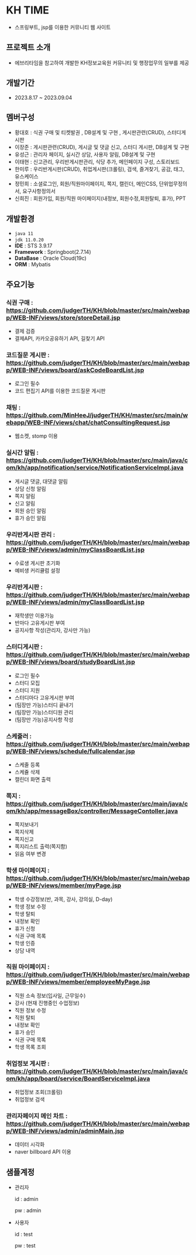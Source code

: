 # KH TIME
- 스프링부트, jsp를 이용한 커뮤니티 웹 사이트

## 프로젝트 소개
- 에브리타임을 참고하여 개발한 KH정보교육원 커뮤니티 및 행정업무의 일부를 제공

## 개발기간
- 2023.8.17 ~ 2023.09.04

## 멤버구성
- 황대호 : 식권 구매 및 티켓발권 , DB설계 및 구현 , 게시판관련(CRUD), 스터디게시판
- 이장준 : 게시판관련(CRUD), 게시글 및 댓글 신고, 스터디 게시판, DB설계 및 구현
- 유성근 : 관리자 페이지, 실시간 상담, 사용자 알림, DB설계 및 구현
- 이태현 : 신고관리, 우리반게시판관리, 식당 추가, 메인페이지 구성, 스토리보드
- 한미루 : 우리반게시판(CRUD), 취업게시판(크롤링), 검색, 즐겨찾기, 공감, 태그, 유스케이스
- 정민희 : 소셜로그인, 회원/직원마이페이지, 쪽지, 캘린더, 메인CSS, 단위업무정의서, 요구사항정의서
- 신희진 : 회원가입, 회원/직원 마이페이지(내정보, 회원수정,회원탈퇴, 휴가), PPT

## 개발환경
- `java 11`
- `jdk 11.0.20`
- **IDE** : STS 3.9.17
- **Framework** : Springboot(2.7.14)
- **DataBase** : Oracle Cloud(19c)
- **ORM** : Mybatis

## 주요기능
### 식권 구매 : https://github.com/judgerTH/KH/blob/master/src/main/webapp/WEB-INF/views/store/storeDetail.jsp
   - 결제 검증
   - 결제API, 카카오공유하기 API, 길찾기 API
     
### 코드질문 게시판 : https://github.com/judgerTH/KH/blob/master/src/main/webapp/WEB-INF/views/board/askCodeBoardList.jsp
   - 로그인 필수
   - 코드 편집기 API를 이용한 코드질문 게시판
    
### 채팅 : https://github.com/MinHeeJ/judgerTH/KH/master/src/main/webapp/WEB-INF/views/chat/chatConsultingRequest.jsp
   - 웹소켓, stomp 이용
     
### 실시간 알림 : https://github.com/judgerTH/KH/blob/master/src/main/java/com/kh/app/notification/service/NotificationServiceImpl.java
   - 게시글 댓글, 대댓글 알림
   - 상담 신청 알림
   - 쪽지 알림
   - 신고 알림
   - 회원 승인 알림
   - 휴가 승인 알림

### 우리반게시판 관리 : https://github.com/judgerTH/KH/blob/master/src/main/webapp/WEB-INF/views/admin/myClassBoardList.jsp
   - 수료생 게시판 초기화
   - 예비생 커리큘럼 설정
     
### 우리반게시판 : https://github.com/judgerTH/KH/blob/master/src/main/webapp/WEB-INF/views/admin/myClassBoardList.jsp
   - 재학생만 이용가능
   - 반마다 고유게시판 부여
   - 공지사항 작성(관리자, 강사만 가능)

### 스터디게시판 : https://github.com/judgerTH/KH/blob/master/src/main/webapp/WEB-INF/views/board/studyBoardList.jsp
   - 로그인 필수
   - 스터디 모집
   - 스터디 지원
   - 스터디마다 고유게시판 부여
   - (팀장만 가능)스터디 끝내기
   - (팀장만 가능)스터디원 관리
   - (팀장만 가능)공지사항 작성

### 스케줄러 : https://github.com/judgerTH/KH/blob/master/src/main/webapp/WEB-INF/views/schedule/fullcalendar.jsp
   - 스케줄 등록
   - 스케쥴 삭제
   - 캘린더 화면 출력
     
### 쪽지 : https://github.com/judgerTH/KH/blob/master/src/main/java/com/kh/app/messageBox/controller/MessageContoller.java
   - 쪽지보내기
   - 쪽지삭제
   - 쪽지신고
   - 쪽지리스트 출력(쪽지함)
   - 읽음 여부 변경
     
### 학생 마이페이지 : https://github.com/judgerTH/KH/blob/master/src/main/webapp/WEB-INF/views/member/myPage.jsp
   - 학생 수강정보(반, 과목, 강사, 강의실, D-day)
   - 학생 정보 수정
   - 학생 탈퇴
   - 내정보 확인
   - 휴가 신청
   - 식권 구매 목록
   - 학생 인증
   - 상담 내역
     
### 직원 마이페이지 : https://github.com/judgerTH/KH/blob/master/src/main/webapp/WEB-INF/views/member/employeeMyPage.jsp
   - 직원 소속 정보(입사일, 근무일수)
   - 강사 (현재 진행중인 수업정보)
   - 직원 정보 수정
   - 직원 탈퇴
   - 내정보 확인
   - 휴가 승인
   - 식권 구매 목록
   - 학생 목록 조회
  
### 취업정보 게시판 : https://github.com/judgerTH/KH/blob/master/src/main/java/com/kh/app/board/service/BoardServiceImpl.java
   - 취업정보 조회(크롤링)
   - 취업정보 검색
     
### 관리자페이지 메인 차트 : https://github.com/judgerTH/KH/blob/master/src/main/webapp/WEB-INF/views/admin/adminMain.jsp
   - 데이터 시각화
   - naver billboard API 이용  

## 샘플계정
- 관리자
  
  id : admin
  
  pw : admin
- 사용자

  id : test
 
  pw : test
